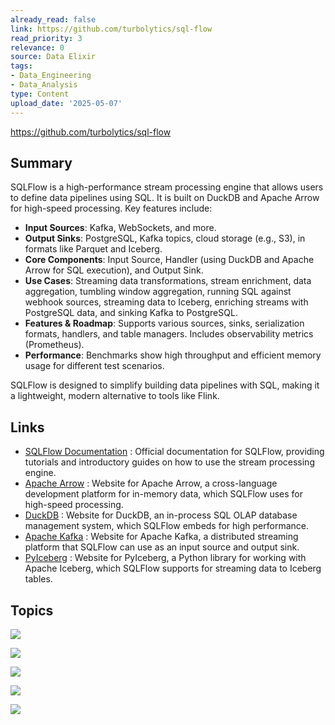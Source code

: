 ```yaml
---
already_read: false
link: https://github.com/turbolytics/sql-flow
read_priority: 3
relevance: 0
source: Data Elixir
tags:
- Data_Engineering
- Data_Analysis
type: Content
upload_date: '2025-05-07'
---
```


https://github.com/turbolytics/sql-flow
## Summary

SQLFlow is a high-performance stream processing engine that allows users to define data pipelines using SQL. It is built on DuckDB and Apache Arrow for high-speed processing. Key features include:

- **Input Sources**: Kafka, WebSockets, and more.
- **Output Sinks**: PostgreSQL, Kafka topics, cloud storage (e.g., S3), in formats like Parquet and Iceberg.
- **Core Components**: Input Source, Handler (using DuckDB and Apache Arrow for SQL execution), and Output Sink.
- **Use Cases**: Streaming data transformations, stream enrichment, data aggregation, tumbling window aggregation, running SQL against webhook sources, streaming data to Iceberg, enriching streams with PostgreSQL data, and sinking Kafka to PostgreSQL.
- **Features & Roadmap**: Supports various sources, sinks, serialization formats, handlers, and table managers. Includes observability metrics (Prometheus).
- **Performance**: Benchmarks show high throughput and efficient memory usage for different test scenarios.

SQLFlow is designed to simplify building data pipelines with SQL, making it a lightweight, modern alternative to tools like Flink.
## Links

- [SQLFlow Documentation](https://sql-flow.com/docs/tutorials/intro) : Official documentation for SQLFlow, providing tutorials and introductory guides on how to use the stream processing engine.
- [Apache Arrow](https://arrow.apache.org/) : Website for Apache Arrow, a cross-language development platform for in-memory data, which SQLFlow uses for high-speed processing.
- [DuckDB](https://duckdb.org/) : Website for DuckDB, an in-process SQL OLAP database management system, which SQLFlow embeds for high performance.
- [Apache Kafka](https://kafka.apache.org/) : Website for Apache Kafka, a distributed streaming platform that SQLFlow can use as an input source and output sink.
- [PyIceberg](https://py.iceberg.apache.org/) : Website for PyIceberg, a Python library for working with Apache Iceberg, which SQLFlow supports for streaming data to Iceberg tables.

## Topics

![](topics/Library/Apache%20Arrow)

![](topics/Library/pyiceberg)

![](topics/Library/confluent%20kafka)

![](topics/Library/SQLFlow)

![](topics/Library/DuckDB)